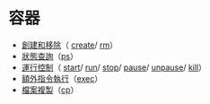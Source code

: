# 容器

- [創建和移除](create&remove.md#創建和移除)（
    [create](create&remove.md#create)/
    [rm](create&remove.md#rm)）
- [狀態查詢](status.md#狀態查詢)（[ps](status.md#ps)）
- [運行控制](process-control.md#運行控制)（
    [start](process-control.md#start)/
    [run](process-control.md#run)/
    [stop](process-control.md#stop)/
    [pause](process-control.md#pause)/
    [unpause](process-control.md#unpause)/
    [kill](process-control.md#kill)）
- [額外指令執行](execute.md#額外指令執行)（[exec](execute.md#exec)）
- [檔案複製](copy.md#檔案複製)（[cp](copy.md#cp)）